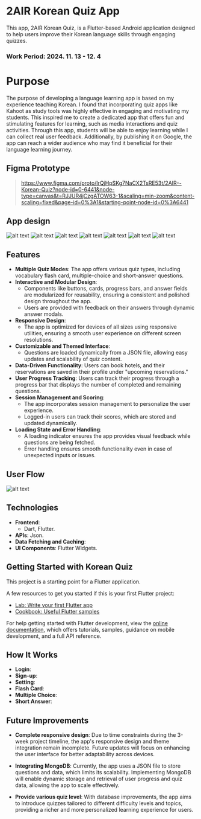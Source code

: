 # 2AIR Korean Quiz App

This app, 2AIR Korean Quiz, is a Flutter-based Android application designed to help users improve their Korean language skills through engaging quizzes.

### Work Period: 2024. 11. 13 - 12. 4

# Purpose

The purpose of developing a language learning app is based on my experience teaching Korean. I found that incorporating quiz apps like Kahoot as study tools was highly effective in engaging and motivating my students. This inspired me to create a dedicated app that offers fun and stimulating features for learning, such as media interactions and quiz activities. Through this app, students will be able to enjoy learning while I can collect real user feedback. Additionally, by publishing it on Google, the app can reach a wider audience who may find it beneficial for their language learning journey.

<!-- ![2AIR Korean Quiz Demo](./assets/Demo.gif) -->

## Figma Prototype

> https://www.figma.com/proto/IrQjHpSKg7NaCX2TsRE53t/2AIR--Korean-Quiz?node-id=0-6441&node-type=canvas&t=RJJUR4jCzgATOW63-1&scaling=min-zoom&content-scaling=fixed&page-id=0%3A1&starting-point-node-id=0%3A6441

## App design

![alt text](image.png)
![alt text](image-1.png)
![alt text](image-12.png)
![alt text](image-14.png)
![alt text](image-13.png)
![alt text](image-15.png)
![alt text](image-16.png)

## Features

- **Multiple Quiz Modes**: The app offers various quiz types, including vocabulary flash card, multiple-choice and short-answer questions.
- **Interactive and Modular Design**:
  - Components like buttons, cards, progress bars, and answer fields are modularized for reusability, ensuring a consistent and polished design throughout the app.
  - Users are provided with feedback on their answers through dynamic answer modals.
- **Responsive Design**:
  - The app is optimized for devices of all sizes using responsive utilities, ensuring a smooth user experience on different screen resolutions.
- **Customizable and Themed Interface**:
  - Questions are loaded dynamically from a JSON file, allowing easy updates and scalability of quiz content.
- **Data-Driven Functionality**: Users can book hotels, and their reservations are saved in their profile under "upcoming reservations."
- **User Progress Tracking**: Users can track their progress through a progress bar that displays the number of completed and remaining questions.
- **Session Management and Scoring**:
  - The app incorporates session management to personalize the user experience.
  - Logged-in users can track their scores, which are stored and updated dynamically.
- **Loading State and Error Handling**:
  - A loading indicator ensures the app provides visual feedback while questions are being fetched.
  - Error handling ensures smooth functionality even in case of unexpected inputs or issues.

## User Flow

![alt text](image-8.png)

## Technologies

- **Frontend**:
  - Dart, Flutter.
- **APIs**: Json.
- **Data Fetching and Caching**:
- **UI Components**: Flutter Widgets.

## Getting Started with Korean Quiz

This project is a starting point for a Flutter application.

A few resources to get you started if this is your first Flutter project:

- [Lab: Write your first Flutter app](https://docs.flutter.dev/get-started/codelab)
- [Cookbook: Useful Flutter samples](https://docs.flutter.dev/cookbook)

For help getting started with Flutter development, view the
[online documentation](https://docs.flutter.dev/), which offers tutorials,
samples, guidance on mobile development, and a full API reference.

## How It Works

- **Login**:
- **Sign-up**:
- **Setting**:
- **Flash Card**:
- **Multiple Choice**:
- **Short Answer**:

## Future Improvements

- **Complete responsive design**: Due to time constraints during the 3-week project timeline, the app's responsive design and theme integration remain incomplete. Future updates will focus on enhancing the user interface for better adaptability across devices.

- **Integrating MongoDB**: Currently, the app uses a JSON file to store questions and data, which limits its scalability. Implementing MongoDB will enable dynamic storage and retrieval of user progress and quiz data, allowing the app to scale effectively.
- **Provide various quiz level**: With database improvements, the app aims to introduce quizzes tailored to different difficulty levels and topics, providing a richer and more personalized learning experience for users.
